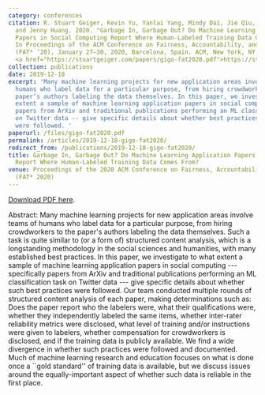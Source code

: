 ```yaml
---
category: conferences
citation: R. Stuart Geiger, Kevin Yu, Yanlai Yang, Mindy Dai, Jie Qiu, Rebekah Tang,
  and Jenny Huang. 2020. "Garbage In, Garbage Out? Do Machine Learning Application
  Papers in Social Computing Report Where Human-Labeled Training Data Comes From?"
  In Proceedings of the ACM Conference on Fairness, Accountability, and Transparency
  (FAT* ’20), January 27–30, 2020, Barcelona, Spain. ACM, New York, NY, USA, 18 pages.
  <a href="https://stuartgeiger.com/papers/gigo-fat2020.pdf">https://stuartgeiger.com/papers/gigo-fat2020.pdf</a> <a href="https://doi.org/10.1145/3351095.3372862">https://doi.org/10.1145/3351095.3372862</a>
collection: publications
date: 2019-12-18
excerpt: 'Many machine learning projects for new application areas involve teams of
  humans who label data for a particular purpose, from hiring crowdworkers to the
  paper’s authors labeling the data themselves. In this paper, we investigate to what
  extent a sample of machine learning application papers in social computing -- specifically
  papers from ArXiv and traditional publications performing an ML classification task
  on Twitter data -- give specific details about whether best practices in human annotation
  were followed. '
paperurl: /files/gigo-fat2020.pdf
permalink: /articles/2019-12-18-gigo-fat2020/
redirect_from: /publications/2019-12-18-gigo-fat2020/
title: Garbage In, Garbage Out? Do Machine Learning Application Papers in Social Computing
  Report Where Human-Labeled Training Data Comes From?
venue: Proceedings of the 2020 ACM Conference on Fairness, Accountability, and Transparency
  (FAT* 2020)
---
```


<a href="https://stuartgeiger.com/papers/gigo-fat2020.pdf">Download PDF here</a>.

Abstract: Many machine learning projects for new application areas involve teams of humans who label data for a particular purpose, from hiring crowdworkers to the paper's authors labeling the data themselves. Such a task is quite similar to (or a form of) structured content analysis, which is a longstanding methodology in the social sciences and humanities, with many established best practices. In this paper, we investigate to what extent a sample of machine learning application papers in social computing --- specifically papers from ArXiv and traditional publications performing an ML classification task on Twitter data --- give specific details about whether such best practices were followed. Our team conducted multiple rounds of structured content analysis of each paper, making determinations such as: Does the paper report who the labelers were, what their qualifications were, whether they independently labeled the same items, whether inter-rater reliability metrics were disclosed, what level of training and/or instructions were given to labelers, whether compensation for crowdworkers is disclosed, and if the training data is publicly available.  We find a wide divergence in whether such practices were followed and documented. Much of machine learning research and education focuses on what is done once a ``gold standard'' of training data is available, but we discuss issues around the equally-important aspect of whether such data is reliable in the first place.
